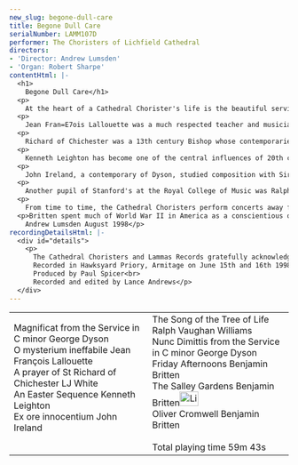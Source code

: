 ```yaml
---
new_slug: begone-dull-care
title: Begone Dull Care
serialNumber: LAMM107D
performer: The Choristers of Lichfield Cathedral
directors:
- 'Director: Andrew Lumsden'
- 'Organ: Robert Sharpe'
contentHtml: |-
  <h1>
    Begone Dull Care</h1>
  <p>
    At the heart of a Cathedral Chorister's life is the beautiful service of Evensong (in many places sung at least six times a week) and it therefore seems appropriate to open our disc with one of the most popular unison settings of the Evening Canticles. George Dyson studied composition at the Royal College of Music from 1900-04 and was later Director there, having been Director of Music at several leading schools, including Winchester College. The Magnificat sweeps along with enormous vigour and energy whilst the completely contrasting Nunc Dimittis is more reflective. The piece is particularly well-crafted with some very mellifluous lines and can be just as easily performed by young broken voices as by upper voices.</p>
  <p>
    Jean Fran=E7ois Lallouette was a much respected teacher and musician in late 17th century France. His musical style is a mixture of contemporary French and Italian idioms, after he had spent some years working in Turin. For some 27 years, he was Choirmaster at Notre Dame in Paris, though he became less reliable in attendance and eventually resigned because of fatigue. However he soon asked to return to the Cathedral as he felt his music was not being performed well enough! The delightful communion motet O mysterium ineffabile is typical of his output.</p>
  <p>
    Richard of Chichester was a 13th century Bishop whose contemporaries thought him to be the model diocesan Bishop. Towards the end of his life, he preached in favour of the Crusades, not on political grounds but for a re-opening of the Holy Land to pilgrims. He was canonised in 1262, 13 years after his death, and his body now lies in a shrine behind the High Altar of Chichester Cathedral. Today he is perhaps most famous for his Prayer, which has been set many times to different styles of music. This simple version by LJ White, and dedicated to the Dudden Hill Girls' School Choir, is one of the most beautiful.</p>
  <p>
    Kenneth Leighton has become one of the central influences of 20th century English Church music and his untimely death in 1989 at the age of 59 robbed the world of a great talent. His setting of the Evening Canticles written for Magdalen College, Oxford has become a true classic and will surely stand the test of time. Starting from his earliest days as a chorister at Wakefield Cathedral, church music was the main focus of his musical life, though he also wrote concertos and chamber music. He studied composition at Oxford and in Rome and was Professor of Music at Edinburgh University. His musical style is of flowing melodic lines, strong jazz-like rhythms and subtle use of dissonance, all of which are beautifully exemplified in An Easter Sequence. Written for the Berkshire Boy Choristers from the USA and first performed by them during a tour of France in 1969, Leighton uses the Propers for the Sundays after Easter and Ascension Day as the basis for the work. After an opening fanfare for all the performers, the choristers, unaccompanied and at times divided into four parts, take up the gentler theme of Christ visiting his disciples and giving them his Peace. The third section speaks of the angel telling the women at the tomb that Christ is risen. After a tortured organ interlude, the calm of Psalm 23 is immediately apparent in the music with gentle flowing lines and much use of the interval of a third (both major and minor). This section ends with a gentle Alleluia. The final movement, Sortie, is a great paean of praise beginning with an organ fanfare and concluding with a broader section in which the choristers rise up a scale echoing the final triumphant words - God is ascended.</p>
  <p>
    John Ireland, a contemporary of Dyson, studied composition with Sir Charles Villiers Stanford at the RCM and his music shows many of the same influences, namely Brahms and Wagner, although many of his later works are influenced by Debussy and Ravel. Dating from 1944 and dedicated to Sir Sydney Nicholson, Ex ore innocentium (Out of the mouth of children) uses the marvellously powerful and moving words of Bishop W Waltham How to produce a work of outstanding beauty with some complex harmonies and yet keeping a child-like simplicity.</p>
  <p>
    Another pupil of Stanford's at the Royal College of Music was Ralph Vaughan Williams, now well established as one of England"s greatest composers. His love of folk songs and his editorship of the original English Hymnal are well known, but he was also strongly influenced by the works of William Blake and John Bunyan and, in 1951, Vaughan Williams set Pilgrim's Progress as an opera. The Song of the Tree of Life is a revised version of one of the songs from this piece. With words adapted from the second chapter of the Book of Revelation, it is an ideal vehicle for Vaughan Williams' unique musical style, once aptly described as "natural objects seen in a translucent light". In this piece, this is exemplified by the "swaying trees" of the short organ interludes between the vocal lines.</p>
  <p>
    From time to time, the Cathedral Choristers perform concerts away from Lichfield when some secular pieces are needed and Benjamin Britten's Friday Afternoons has become extremely popular at these events. This collection of songs was originally written for his brother"s choir at Clive House School in Prestatyn where choir practice took place on Friday afternoons and where Britten himself used to visit regularly to train the choir and to coach cricket! Composed over a two year period between 1933 and 1935 (around the same time as A boy was born and the Simple Symphony) and even though they are some of his earliest compositions (Op 7), they still show his brilliant characterisation of words in both the vocal parts and in the very witty piano parts, such as in There was a monkey and Jazz-Man. Throughout the work, Britten"s conveys his mastery of the complete range of emotions, from the gentle simplicity of the New Year Carol and the funeral dirge of Old Abram Brown through the flowing river of the Fisher's Song to the thrill of the chase in Ee-oh!</p>
  <p>Britten spent much of World War II in America as a conscientious objector and it was whilst he was there that he wrote his first set of arrangements of English Folk Songs, which he dedicated to his American friends with whom he stayed. They are mostly pre-occupied with lost innocence as in The Salley Gardens. However the set ends, as does this disc, on an up-beat note with the nursery/nonsense rhyme Oliver Cromwell with the audience left in no doubt that the performance is over!<br>
    Andrew Lumsden August 1998</p>
recordingDetailsHtml: |-
  <div id="details">
    <p>
      The Cathedral Choristers and Lammas Records gratefully acknowledge the financial assistance given by Lichfield Cathedral Shop<br>
      Recorded in Hawksyard Priory, Armitage on June 15th and 16th 1998<br>
      Produced by Paul Spicer<br>
      Recorded and edited by Lance Andrews</p>
  </div>
---
```


<table class="tracktable">
  <tbody>
    <tr>
      <td class="column1">
        <span class="trackname">Magnificat from the Service in C minor </span> <span class="composer"> George Dyson</span><br>
        <span class="trackname"> O mysterium ineffabile</span><span class="composer"> Jean Fran</span>ç<span class="composer">ois Lallouette</span><br>
        <span class="trackname"> A prayer of St Richard of Chichester</span><span class="composer"> LJ White</span><br>
        <span class="trackname"> An Easter Sequence </span> <span class="composer">Kenneth Leighton</span><br>
        <span class="trackname"> Ex ore innocentium</span><span class="composer"> John Ireland</span><br>
         </td>
      <td class="column2">
        <span class="trackname">The Song of the Tree of Life </span> <span class="composer"> Ralph Vaughan Williams</span><br>
        <span class="trackname"> Nunc Dimittis from the Service in C minor </span> <span class="composer"> George Dyson</span><br>
        <span class="trackname"> Friday Afternoons </span> <span class="composer">Benjamin Britten</span><br>
        <span class="trackname"> The Salley Gardens</span><span class="composer"> Benjamin Britten</span><a href="cliplinks/begone.ram"><img alt="Listen to this track" src="/web/20120408095750im_/http://www.lammas.co.uk/sites/default/files/mobileplugin/180x180/47790a0917f8459f5d041f2791e4566b.gif" style="width: 34px; height: 26px;"></a><br>
        <span class="trackname"> Oliver Cromwell</span><span class="composer"> Benjamin Britten<br>
        </span><br>
        <span id="playingtime">Total playing time 59m 43s</span>
      </td>
    </tr>
  </tbody>
</table>
